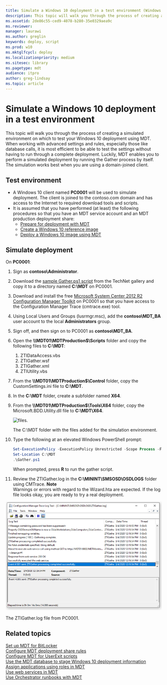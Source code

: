 ```yaml
---
title: Simulate a Windows 10 deployment in a test environment (Windows 10)
description: This topic will walk you through the process of creating a simulated environment on which to test your Windows 10 deployment using MDT.
ms.assetid: 2de86c55-ced9-4078-b280-35e0329aea9c
ms.reviewer: 
manager: laurawi
ms.author: greglin
keywords: deploy, script
ms.prod: w10
ms.mktglfcycl: deploy
ms.localizationpriority: medium
ms.sitesec: library
ms.pagetype: mdt
audience: itpro
author: greg-lindsay
ms.topic: article
---
```


# Simulate a Windows 10 deployment in a test environment

This topic will walk you through the process of creating a simulated environment on which to test your Windows 10 deployment using MDT. When working with advanced settings and rules, especially those like database calls, it is most efficient to be able to test the settings without having to run through a complete deployment. Luckily, MDT enables you to perform a simulated deployment by running the Gather process by itself. The simulation works best when you are using a domain-joined client.

## Test environment

- A Windows 10 client named **PC0001** will be used to simulate deployment. The client is joined to the contoso.com domain and has access to the Internet to required download tools and scripts.
- It is assumed that you have performed (at least) the following procedures so that you have an MDT service account and an MDT production deployment share:
  - [Prepare for deployment with MDT](prepare-for-windows-deployment-with-mdt.md)
  - [Create a Windows 10 reference image](create-a-windows-10-reference-image.md)
  - [Deploy a Windows 10 image using MDT](deploy-a-windows-10-image-using-mdt.md)

## Simulate deployment

On **PC0001**:

1. Sign as **contoso\\Administrator**.
2. Download the [sample Gather.ps1 script](/samples/browse/?redirectedfrom=TechNet-Gallery) from the TechNet gallery and copy it to a directory named **C:\MDT** on PC0001.
3. Download and install the free [Microsoft System Center 2012 R2 Configuration Manager Toolkit](https://go.microsoft.com/fwlink/p/?LinkId=734717) on PC0001 so that you have access to the Configuration Manager Trace (cmtrace.exe) tool.
4. Using Local Users and Groups (lusrmgr.msc), add the **contoso\\MDT\_BA** user account to the local **Administrators** group.
5. Sign off, and then sign on to PC0001 as **contoso\\MDT\_BA**.
6. Open the **\\\\MDT01\\MDTProduction$\\Scripts** folder and copy the following files to **C:\\MDT**:
   1.  ZTIDataAccess.vbs
   2.  ZTIGather.wsf
   3.  ZTIGather.xml
   4.  ZTIUtility.vbs
7. From the **\\\\MDT01\\MDTProduction$\\Control** folder, copy the CustomSettings.ini file to **C:\\MDT**.
8. In the **C:\\MDT** folder, create a subfolder named **X64**.
9. From the **\\\\MDT01\\MDTProduction$\\Tools\\X64** folder, copy the Microsoft.BDD.Utility.dll file to **C:\\MDT\\X64**.

   ![files.](../images/mdt-09-fig06.png)

   The C:\\MDT folder with the files added for the simulation environment.

10. Type the following at an elevated Windows PowerShell prompt:
    ``` powershell
    Set-ExecutionPolicy -ExecutionPolicy Unrestricted -Scope Process -Force
    Set-Location C:\MDT
    .\Gather.ps1
    ```
    When prompted, press **R** to run the gather script.

11. Review the ZTIGather.log in the **C:\\MININT\\SMSOSD\\OSDLOGS** folder using CMTrace.
    **Note**  
    Warnings or errors with regard to the Wizard.hta are expected. If the log file looks okay, you are ready to try a real deployment.
 
   ![ztigather.](../images/mdt-09-fig07.png)

   The ZTIGather.log file from PC0001.

## Related topics

[Set up MDT for BitLocker](set-up-mdt-for-bitlocker.md)<br>
[Configure MDT deployment share rules](configure-mdt-deployment-share-rules.md)<br>
[Configure MDT for UserExit scripts](configure-mdt-for-userexit-scripts.md)<br>
[Use the MDT database to stage Windows 10 deployment information](use-the-mdt-database-to-stage-windows-10-deployment-information.md)<br>
[Assign applications using roles in MDT](assign-applications-using-roles-in-mdt.md)<br>
[Use web services in MDT](use-web-services-in-mdt.md)<br>
[Use Orchestrator runbooks with MDT](use-orchestrator-runbooks-with-mdt.md)